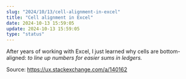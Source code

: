 ```yaml
---
slug: "2024/10/13/cell-alignment-in-excel"
title: "Cell alignment in Excel"
date: 2024-10-13 15:59:05
update: 2024-10-13 15:59:05
type: "status"
---
```


After years of working with Excel, I just learned why cells are bottom-aligned: *to line up numbers for easier sums in ledgers.*

Source: https://ux.stackexchange.com/a/140162
